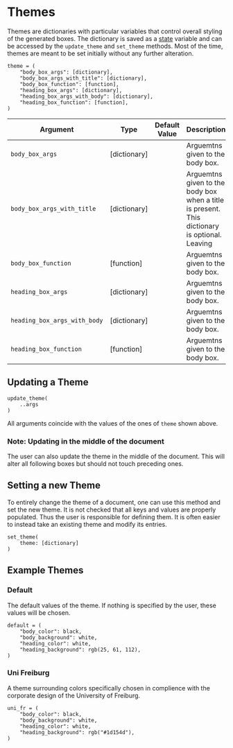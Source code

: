 # Themes
Themes are dictionaries with particular variables that control overall styling of the generated boxes.
The dictionary is saved as a [state](https://typst.app/docs/reference/meta/state/) variable and can be accessed by the `update_theme` and `set_theme` methods.
Most of the time, themes are meant to be set initially without any further alteration.
```typst
theme = (
    "body_box_args": [dictionary],
    "body_box_args_with_title": [dictionary],
    "body_box_function": [function],
    "heading_box_args": [dictionary],
    "heading_box_args_with_body": [dictionary],
    "heading_box_function": [function],
)
```
| Argument | Type | Default Value | Description |
| --- | --- | --- | --- |
| `body_box_args` | [dictionary] | | Arguemtns given to the body box. |
| `body_box_args_with_title` | [dictionary] | | Arguemtns given to the body box when a title is present. This dictionary is optional. Leaving  |
| `body_box_function` | [function] | | Arguemtns given to the body box. |
| `heading_box_args` | [dictionary] | | Arguemtns given to the body box. |
| `heading_box_args_with_body` | [dictionary] | | Arguemtns given to the body box. |
| `heading_box_function` | [function] | | Arguemtns given to the body box. |


## Updating a Theme
```typst
update_theme(
    ..args
)
```
All arguments coincide with the values of the ones of `theme` shown above.

### Note: Updating in the middle of the document
The user can also update the theme in the middle of the document.
This will alter all following boxes but should not touch preceding ones.

## Setting a new Theme
To entirely change the theme of a document, one can use this method and set the new theme.
It is not checked that all keys and values are properly populated.
Thus the user is responsible for defining them.
It is often easier to instead take an existing theme and modify its entries.
```typst
set_theme(
    theme: [dictionary]
)
```

## Example Themes
### Default
The default values of the theme. If nothing is specified by the user, these values will be chosen.
```typst
default = (
    "body_color": black,
    "body_background": white,
    "heading_color": white,
    "heading_background": rgb(25, 61, 112),
)
```

### Uni Freiburg
A theme surrounding colors specifically chosen in complience with the corporate design of the University of Freiburg.
```typst
uni_fr = (
    "body_color": black,
    "body_background": white,
    "heading_color": white,
    "heading_background": rgb("#1d154d"),
)
```
